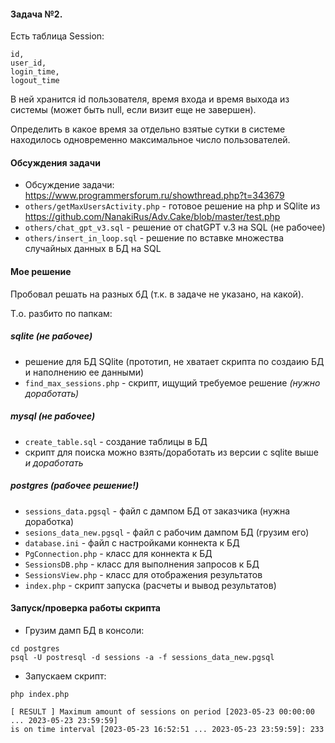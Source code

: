 #### Задача №2.

Есть таблица Session:
```
id, 
user_id, 
login_time, 
logout_time
```
В ней хранится id пользователя, время входа и время выхода из системы
(может быть null, если визит еще не завершен).

Определить в какое время за отдельно взятые сутки в системе находилось одновременно
максимальное число пользователей.

#### Обсуждения задачи
- Обсуждение задачи: https://www.programmersforum.ru/showthread.php?t=343679
- ``others/getMaxUsersActivity.php`` - готовое решение на php и SQlite из https://github.com/NanakiRus/Adv.Cake/blob/master/test.php
- ``others/chat_gpt_v3.sql`` - решение от chatGPT v.3 на SQL (не рабочее)
- ``others/insert_in_loop.sql`` - решение по вставке множества случайных данных в БД на SQL
 
#### Мое решение
Пробовал решать на разных бД (т.к. в задаче не указано, на какой).

Т.о. разбито по папкам:
##### sqlite (не рабочее) 
- решение для БД SQlite (прототип, не хватает скрипта по создаию БД и наполнению ее данными)
- ``find_max_sessions.php`` - скрипт, ищущий требуемое решение _(нужно доработать)_ 
 
##### mysql (не рабочее)
- ``create_table.sql`` - создание таблицы в БД
- скрипт для поиска можно взять/доработать из версии с sqlite выше _и доработать_

##### postgres (рабочее решение!)
- ``sessions_data.pgsql`` - файл с дампом БД от заказчика (нужна доработка)
- ``sesions_data_new.pgsql`` - файл с рабочим дампом БД (грузим его)
- ``database.ini`` - файл с настройками коннекта к БД
- ``PgConnection.php`` - класс для коннекта к БД
- ``SessionsDB.php`` - класс для выполнения запросов к БД
- ``SessionsView.php`` - класс для отображения результатов
- ``index.php`` - скрипт запуска (расчеты и вывод результатов)

#### Запуск/проверка работы скрипта
- Грузим дамп БД в консоли:
``` 
cd postgres
psql -U postresql -d sessions -a -f sessions_data_new.pgsql
```

- Запускаем скрипт:
```
php index.php

[ RESULT ] Maximum amount of sessions on period [2023-05-23 00:00:00 ... 2023-05-23 23:59:59] 
is on time interval [2023-05-23 16:52:51 ... 2023-05-23 23:59:59]: 233
``` 